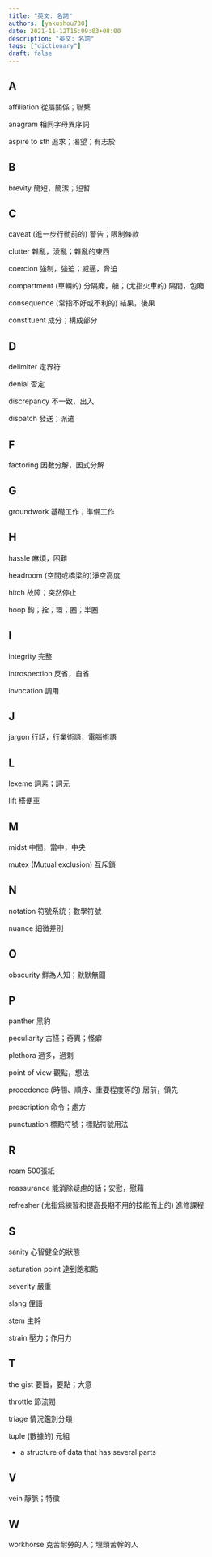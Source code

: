 ```yaml
---
title: "英文: 名詞"
authors: [yakushou730]
date: 2021-11-12T15:09:03+08:00
description: "英文: 名詞"
tags: ["dictionary"]
draft: false
---
```


## A
affiliation 從屬關係；聯繫

anagram 相同字母異序詞

aspire to sth 追求；渴望；有志於

## B
brevity 簡短，簡潔；短暫

## C
caveat (進一步行動前的) 警告；限制條款

clutter 雜亂，淩亂；雜亂的東西

coercion 強制，強迫；威逼，脅迫

compartment (車輛的) 分隔廂，艙；(尤指火車的) 隔間，包廂

consequence (常指不好或不利的) 結果，後果

constituent 成分；構成部分

## D
delimiter 定界符

denial 否定

discrepancy 不一致，出入

dispatch 發送；派遣

## F
factoring 因數分解，因式分解

## G
groundwork 基礎工作；準備工作

## H
hassle 麻煩，困難

headroom (空間或橋梁的)淨空高度

hitch 故障；突然停止

hoop 鉤；拴；環；圈；半圈

## I
integrity 完整

introspection 反省，自省

invocation 調用

## J
jargon 行話，行業術語，電腦術語

## L
lexeme 詞素；詞元

lift 搭便車

## M
midst 中間，當中，中央

mutex (Mutual exclusion) 互斥鎖

## N
notation 符號系統；數學符號

nuance 細微差別

## O
obscurity 鮮為人知；默默無聞

## P
panther 黑豹

peculiarity 古怪；奇異；怪癖

plethora 過多，過剩

point of view 觀點，想法

precedence (時間、順序、重要程度等的) 居前，領先

prescription 命令；處方

punctuation 標點符號；標點符號用法

## R
ream 500張紙

reassurance 能消除疑慮的話；安慰，慰藉

refresher (尤指爲練習和提高長期不用的技能而上的) 進修課程

## S
sanity 心智健全的狀態

saturation point 達到飽和點

severity 嚴重

slang 俚語

stem 主幹

strain 壓力；作用力

## T
the gist 要旨，要點；大意

throttle 節流閥

triage 情況鑑別分類

tuple (數據的) 元組
- a structure of data that has several parts


## V
vein 靜脈；特徵

## W
workhorse 克苦耐勞的人；埋頭苦幹的人



